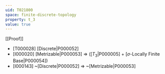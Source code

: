 ```yaml
---
uid: T021800
space: finite-discrete-topology
property: t_3
value: true
---
```

[[Proof]]

* [T000028] [Discrete|P000052]
* [I000020] [Metrizable|P000053] => ([$T_3$|P000005] + [$\sigma$-Locally Finite Base|P000054])
* [I000143] ~[Discrete|P000052] => ~[Metrizable|P000053]

